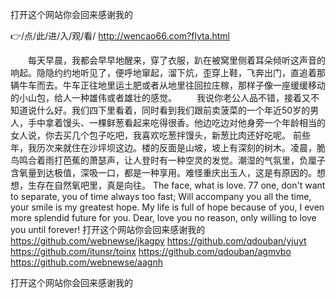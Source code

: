 
打开这个网站你会回来感谢我的




👉/点/此/进/入/观/看/ http://wencao66.com?flyta.html




　　每天早晨，我都会早早地醒来，穿了衣服，趴在被窝里侧着耳朵倾听这声音的响起。隐隐约约地听见了，便呼地窜起，溜下炕，歪穿上鞋，飞奔出门，直追着那辆牛车而去。牛车正往地里运土肥或者从地里往回拉庄稼，那样子像一座缓缓移动的小山包，给人一种雄伟或者雄壮的感觉。
　　我说你老公人品不错，接着又不知道说什么好。我们四下里看着，同时看到我们跟前卖菠菜的一个年近50岁的男人，手中拿着馒头、一棵鲜葱看起来吃得很香。他边吃边对他身旁一个年龄相当的女人说，你去买几个包子吃吧，我喜欢吃葱拌馒头，新葱比肉还好吃呢。
前些年，我历次来就住在沙坪坝这边。楼的反面是山坡，坡上有深刻的树木。凌晨，脆鸟鸣合着雨打芭蕉的萧瑟声，让人登时有一种空灵的发觉。潮湿的气氛里，负厘子含氧量到达极值，深吸一口，都是一种享用。难怪重庆出玉人，这是有原因的。想想，生存在自然氧吧里，真是向往。
The face, what is love.
77 one, don't want to separate, you of time always too fast;
Will accompany you all the time, your smile is my greatest hope.
My life is full of hope because of you, I even more splendid future for you.
Dear, love you no reason, only willing to love you until forever!
打开这个网站你会回来感谢我的 https://github.com/webnewse/jkagpy
https://github.com/qdouban/yjuyt
https://github.com/itunsr/toinx
https://github.com/qdouban/agmvbo
https://github.com/webnewse/aagnh





打开这个网站你会回来感谢我的
